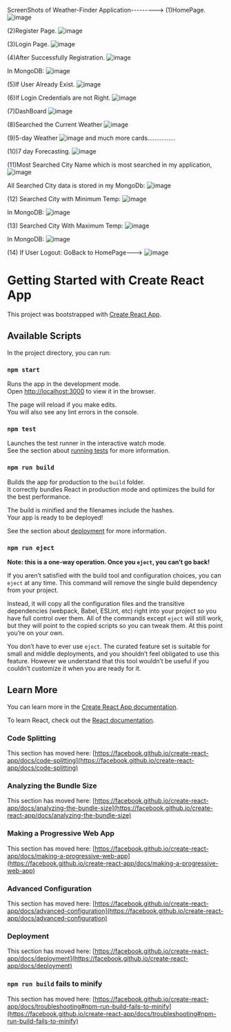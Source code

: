 ScreenShots of Weather-Finder Application--------->
(1)HomePage.
![image](https://user-images.githubusercontent.com/95482684/151920197-23f68cb2-bf73-4ee1-ada0-56cf37176c5b.png)

(2)Register Page.
![image](https://user-images.githubusercontent.com/95482684/151920309-c08afca5-c010-4edd-90fa-583d0d2ec7ae.png)

(3)Login Page.
![image](https://user-images.githubusercontent.com/95482684/151920357-fa7ffecb-b3d9-422f-91fa-2a57acebd382.png)

(4)After Successfully Registration.
![image](https://user-images.githubusercontent.com/95482684/151920472-64125397-bfb9-4cab-ada0-e2b64c197217.png)

In MongoDB:
![image](https://user-images.githubusercontent.com/95482684/151921890-427a7374-c671-421a-963c-f301b0907d1d.png)


(5)If User Already Exist.
![image](https://user-images.githubusercontent.com/95482684/151920577-b368214a-6a69-4c88-abe7-f80cf042234a.png)

(6)If Login Credentials are not Right.
![image](https://user-images.githubusercontent.com/95482684/151920679-d15ae591-cacb-4031-b14c-aa27e8e088e8.png)

(7)DashBoard
![image](https://user-images.githubusercontent.com/95482684/151920726-4dbdf6d3-9850-4be9-b770-11f9bcee9ade.png)

(8)Searched the Current Weather
![image](https://user-images.githubusercontent.com/95482684/151920850-f1e39b0b-6e82-4681-bc95-ac252f01994d.png)

(9)5-day Weather 
![image](https://user-images.githubusercontent.com/95482684/151920925-1b96feef-00b7-4a97-9ca3-7cfe3fc2e28c.png)
and much more cards................

(10)7 day Forecasting.
![image](https://user-images.githubusercontent.com/95482684/151921190-9decdc54-3050-484b-9e12-1cfc76429e3d.png)


(11)Most Searched City Name which is most searched in my application,
![image](https://user-images.githubusercontent.com/95482684/151921312-62f16fc4-a245-4e2a-9023-619574698005.png)

All Searched City data is stored in my MongoDb:
![image](https://user-images.githubusercontent.com/95482684/151921487-21d4340c-81d1-4751-93d9-7ef19cf8351f.png)

(12) Searched City with Minimum Temp:
![image](https://user-images.githubusercontent.com/95482684/151921547-90f5ac9e-65c9-4524-9c23-abc3d3f0ed0a.png)

In MongoDB:
![image](https://user-images.githubusercontent.com/95482684/151921593-0dc21dee-a92b-437c-b63a-5f4f017715c4.png)

(13) Searched City With Maximum Temp:
![image](https://user-images.githubusercontent.com/95482684/151921652-bfff2098-da75-49b7-aca1-ddf290ec76f8.png)

In MongoDB:
![image](https://user-images.githubusercontent.com/95482684/151921710-e3493978-d111-48eb-a7f6-277fc4859878.png)

(14) If User Logout:
GoBack to HomePage--->
![image](https://user-images.githubusercontent.com/95482684/151921823-75ac753b-096f-4c66-9e78-f19c30801217.png)










# Getting Started with Create React App

This project was bootstrapped with [Create React App](https://github.com/facebook/create-react-app).

## Available Scripts

In the project directory, you can run:

### `npm start`

Runs the app in the development mode.\
Open [http://localhost:3000](http://localhost:3000) to view it in the browser.

The page will reload if you make edits.\
You will also see any lint errors in the console.

### `npm test`

Launches the test runner in the interactive watch mode.\
See the section about [running tests](https://facebook.github.io/create-react-app/docs/running-tests) for more information.

### `npm run build`

Builds the app for production to the `build` folder.\
It correctly bundles React in production mode and optimizes the build for the best performance.

The build is minified and the filenames include the hashes.\
Your app is ready to be deployed!

See the section about [deployment](https://facebook.github.io/create-react-app/docs/deployment) for more information.

### `npm run eject`

**Note: this is a one-way operation. Once you `eject`, you can’t go back!**

If you aren’t satisfied with the build tool and configuration choices, you can `eject` at any time. This command will remove the single build dependency from your project.

Instead, it will copy all the configuration files and the transitive dependencies (webpack, Babel, ESLint, etc) right into your project so you have full control over them. All of the commands except `eject` will still work, but they will point to the copied scripts so you can tweak them. At this point you’re on your own.

You don’t have to ever use `eject`. The curated feature set is suitable for small and middle deployments, and you shouldn’t feel obligated to use this feature. However we understand that this tool wouldn’t be useful if you couldn’t customize it when you are ready for it.

## Learn More

You can learn more in the [Create React App documentation](https://facebook.github.io/create-react-app/docs/getting-started).

To learn React, check out the [React documentation](https://reactjs.org/).

### Code Splitting

This section has moved here: [https://facebook.github.io/create-react-app/docs/code-splitting](https://facebook.github.io/create-react-app/docs/code-splitting)

### Analyzing the Bundle Size

This section has moved here: [https://facebook.github.io/create-react-app/docs/analyzing-the-bundle-size](https://facebook.github.io/create-react-app/docs/analyzing-the-bundle-size)

### Making a Progressive Web App

This section has moved here: [https://facebook.github.io/create-react-app/docs/making-a-progressive-web-app](https://facebook.github.io/create-react-app/docs/making-a-progressive-web-app)

### Advanced Configuration

This section has moved here: [https://facebook.github.io/create-react-app/docs/advanced-configuration](https://facebook.github.io/create-react-app/docs/advanced-configuration)

### Deployment

This section has moved here: [https://facebook.github.io/create-react-app/docs/deployment](https://facebook.github.io/create-react-app/docs/deployment)

### `npm run build` fails to minify

This section has moved here: [https://facebook.github.io/create-react-app/docs/troubleshooting#npm-run-build-fails-to-minify](https://facebook.github.io/create-react-app/docs/troubleshooting#npm-run-build-fails-to-minify)
